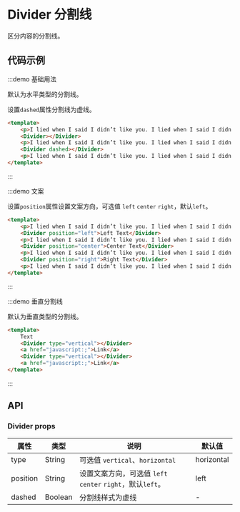 # Divider 分割线

区分内容的分割线。

## 代码示例

:::demo 基础用法

默认为水平类型的分割线。

设置`dashed`属性分割线为虚线。

```html
<template>
    <p>I lied when I said I didn’t like you. I lied when I said I didn’t care. I lie every time I try to tell myself I will never fall for you.</p>
    <Divider></Divider>
    <p>I lied when I said I didn’t like you. I lied when I said I didn’t care. I lie every time I try to tell myself I will never fall for you.</p>
    <Divider dashed></Divider>
    <p>I lied when I said I didn’t like you. I lied when I said I didn’t care. I lie every time I try to tell myself I will never fall for you.</p>
</template>
```
:::


:::demo 文案

设置`position`属性设置文案方向，可选值 `left` `center` `right`，默认`left`。

```html
<template>
    <p>I lied when I said I didn’t like you. I lied when I said I didn’t care. I lie every time I try to tell myself I will never fall for you.</p>
    <Divider position="left">Left Text</Divider>
    <p>I lied when I said I didn’t like you. I lied when I said I didn’t care. I lie every time I try to tell myself I will never fall for you.</p>
    <Divider position="center">Center Text</Divider>
    <p>I lied when I said I didn’t like you. I lied when I said I didn’t care. I lie every time I try to tell myself I will never fall for you.</p>
    <Divider position="right">Right Text</Divider>
    <p>I lied when I said I didn’t like you. I lied when I said I didn’t care. I lie every time I try to tell myself I will never fall for you.</p>
</template>
```
:::


:::demo 垂直分割线

默认为垂直类型的分割线。

```html
<template>
    Text
    <Divider type="vertical"></Divider>
    <a href="javascript:;">Link</a>
    <Divider type="vertical"></Divider>
    <a href="javascript:;">Link</a>
</template>
```
:::


## API

### Divider props

| 属性 | 类型 | 说明 | 默认值 |
| ---- | ---- | ---- | ---- |
| type | String | 可选值 `vertical`、`horizontal` | horizontal |
| position | String | 设置文案方向，可选值 `left` `center` `right`，默认`left`。 | left |
| dashed | Boolean | 分割线样式为虚线 | - |